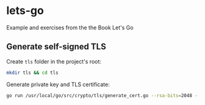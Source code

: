 # lets-go
Example and exercises from the the Book Let's Go

## Generate self-signed TLS

Create `tls` folder in the project's root:

```bash
mkdir tls && cd tls
```

Generate private key and TLS certificate:

```bash
go run /usr/local/go/src/crypto/tls/generate_cert.go --rsa-bits=2048 --host=localhost 
```